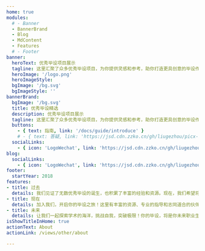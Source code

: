 ```yaml
---
home: true
modules:
  # - Banner
  - BannerBrand
  - Blog
  - MdContent
  - Features
  # - Footer
banner:
  heroText: 优秀毕设项目展示
  tagline: 这里汇聚了众多优秀毕设项目，为你提供灵感和参考，助你打造更具创意的毕设作品。
  heroImage: '/logo.png'
  heroImageStyle:
  bgImage: '/bg.svg'
  bgImageStyle: ''
bannerBrand:
  bgImage: '/bg.svg'
  title: 优秀毕设精选
  description: 优秀毕设项目展示
  tagline: 这里汇聚了众多优秀毕设项目，为你提供灵感和参考，助你打造更具创意的毕设作品。
  buttons:
    - { text: 指南, link: '/docs/guide/introduce' }
    # - { text: 答疑, link: 'https://jsd.cdn.zzko.cn/gh/liugezhou/picx-images-hosting@master/bishe/liugezhou.webp', type: 'plain' }
  socialLinks:
    - { icon: 'LogoWechat', link: 'https://jsd.cdn.zzko.cn/gh/liugezhou/picx-images-hosting@master/bishe/liugezhou.webp' }
blog:
  socialLinks:
    - { icon: 'LogoWechat', link: 'https://jsd.cdn.zzko.cn/gh/liugezhou/picx-images-hosting@master/bishe/liugezhou.webp' }
footer:
  startYear: 2018
features:
- title: 过去
  details: 我们见证了无数优秀毕设的诞生，也积累了丰富的经验和资源。现在，我们希望将这些宝贵的财富分享给更多即将踏上毕设之旅的学子，帮助你们少走弯路，更快地实现目标！
- title: 现在
  details: 加入我们，开启你的毕设之旅！这里有丰富的资源、专业的指导和志同道合的伙伴，助你轻松完成毕设，打造属于你的精彩作品！
- title: 未来
  details: 让我们一起探索学术的海洋，挑战自我，突破极限！你的毕设，将是你未来职业生涯的起点，让我们一起创造无限可能！
isShowTitleInHome: true
actionText: About
actionLink: /views/other/about

---
```

